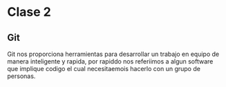 
# Clase 2

## Git

Git nos proporciona herramientas para desarrollar un trabajo en equipo de manera inteligente y rapida, por rapiddo nos referiimos a algun software que implique codigo el cual necesitaemois hacerlo con un grupo de personas.  




